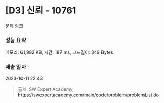 # [D3] 신뢰 - 10761 

[문제 링크](https://swexpertacademy.com/main/code/problem/problemDetail.do?contestProbId=AXSVc1TqEAYDFAQT) 

### 성능 요약

메모리: 61,992 KB, 시간: 187 ms, 코드길이: 349 Bytes

### 제출 일자

2023-10-11 22:43



> 출처: SW Expert Academy, https://swexpertacademy.com/main/code/problem/problemList.do